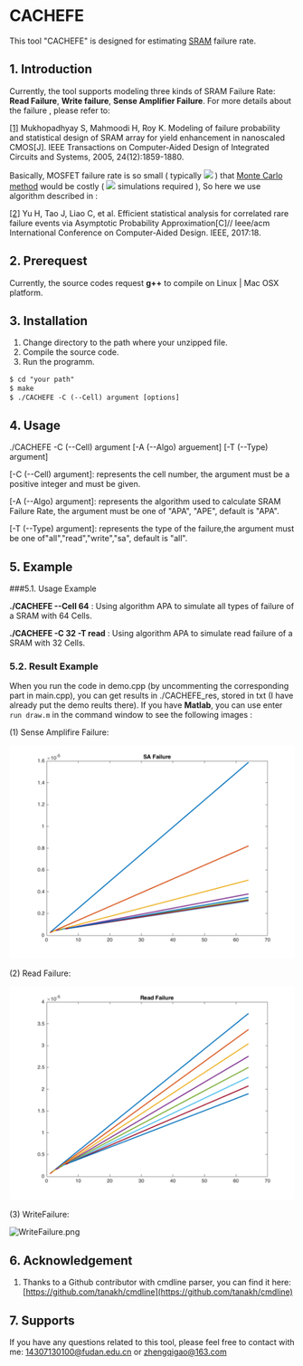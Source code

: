 
# CACHEFE

This tool "CACHEFE" is designed for estimating [SRAM](https://en.wikipedia.org/wiki/Static_random-access_memory) failure rate.

## 1. Introduction 

Currently, the tool supports modeling three kinds of SRAM Failure Rate: **Read Failure**, **Write failure**, **Sense Amplifier Failure**. For more details about the failure , please refer to:

[[1]](http://ieeexplore.ieee.org/document/1542241) Mukhopadhyay S, Mahmoodi H, Roy K. Modeling of failure probability and statistical design of SRAM array for yield enhancement in nanoscaled CMOS[J]. IEEE Transactions on Computer-Aided Design of Integrated Circuits and Systems, 2005, 24(12):1859-1880.

Basically, MOSFET failure rate is so small ( typically ![](http://latex.codecogs.com/gif.latex?\\10^{-6}})
) that [Monte Carlo method](https://en.wikipedia.org/wiki/Monte_Carlo_method) would be costly ( ![](http://latex.codecogs.com/gif.latex?\\10^8-10^9})
 simulations required ), So here we use algorithm described in :

[[2]](http://ieeexplore.ieee.org/document/7827595/) Yu H, Tao J, Liao C, et al. Efficient statistical analysis for correlated rare failure events via Asymptotic Probability Approximation[C]// Ieee/acm International Conference on Computer-Aided Design. IEEE, 2017:18.

## 2. Prerequest

Currently, the source codes request **g++** to compile on Linux | Mac OSX platform.

## 3. Installation

1. Change directory to the path where your unzipped file. 
2. Compile the source code. 
3. Run the programm.

```
$ cd "your path"
$ make
$ ./CACHEFE -C (--Cell) argument [options]
```

## 4. Usage

 ./CACHEFE -C (--Cell) argument [-A (--Algo) arguement]  [-T (--Type) argument]


[-C (--Cell) argument]: represents the cell number, the argument must be a positive integer and must be given.

[-A (--Algo) argument]: represents the algorithm used to calculate SRAM Failure Rate, the argument must be one of "APA", "APE", default is "APA".

[-T (--Type) argument]: represents the type of the failure,the argument must be one of"all","read","write","sa", default is "all".



## 5. Example

###5.1. Usage Example  

**./CACHEFE --Cell 64**  : Using algorithm APA to simulate  all types of failure of a SRAM with 64 Cells.

**./CACHEFE -C 32 -T read** : Using algorithm APA to simulate  read failure of a SRAM with 32 Cells.

### 5.2. Result Example

When you run the code in demo.cpp (by uncommenting the corresponding part in main.cpp), you can get results in ./CACHEFE_res, stored in txt (I have already put the demo reults there). If you have **Matlab**, you can use enter ```run draw.m``` in the command window to see the following images : 

(1) Sense Amplifire Failure: 

![SAFail.png](https://github.com/GoldenCheese/CACHEFE/blob/master/CACHEFE_res/SAFailure.png)

(2) Read Failure:


![ReadFailure.png](https://github.com/GoldenCheese/CACHEFE/blob/master/CACHEFE_res/ReadFailure.png)

(3) WriteFailure: 

![WriteFailure.png](https://github.com/GoldenCheese/CACHEFE/blob/master/CACHEFE_res/WrtieFailure.png)

## 6. Acknowledgement

1. Thanks to a Github contributor with cmdline parser, you can find it here:[https://github.com/tanakh/cmdline](https://github.com/tanakh/cmdline)


## 7. Supports

If you have any questions related to this tool, please feel free to contact with me: <14307130100@fudan.edu.cn> or <zhengqigao@163.com>